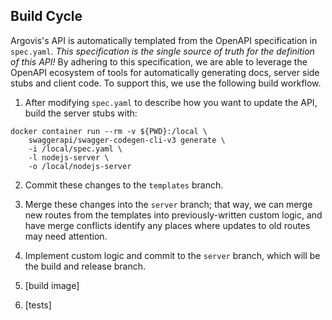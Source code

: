## Build Cycle

Argovis's API is automatically templated from the OpenAPI specification in `spec.yaml`. _This specification is the single source of truth for the definition of this API!_ By adhering to this specification, we are able to leverage the OpenAPI ecosystem of tools for automatically generating docs, server side stubs and client code. To support this, we use the following build workflow.

1. After modifying `spec.yaml` to describe how you want to update the API, build the server stubs with:

```
docker container run --rm -v ${PWD}:/local \
    swaggerapi/swagger-codegen-cli-v3 generate \
    -i /local/spec.yaml \
    -l nodejs-server \
    -o /local/nodejs-server
```

2. Commit these changes to the `templates` branch.

3. Merge these changes into the `server` branch; that way, we can merge new routes from the templates into previously-written custom logic, and have merge conflicts identify any places where updates to old routes may need attention.

4. Implement custom logic and commit to the `server` branch, which will be the build and release branch.

5. [build image]

6. [tests]
